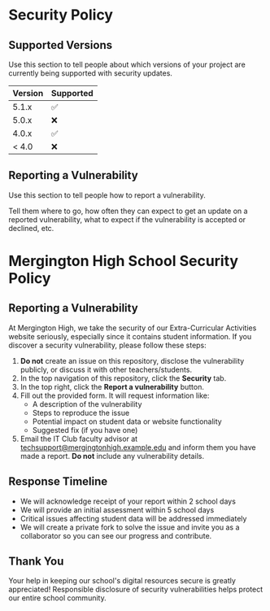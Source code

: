 # Security Policy

## Supported Versions

Use this section to tell people about which versions of your project are
currently being supported with security updates.

| Version | Supported          |
| ------- | ------------------ |
| 5.1.x   | :white_check_mark: |
| 5.0.x   | :x:                |
| 4.0.x   | :white_check_mark: |
| < 4.0   | :x:                |

## Reporting a Vulnerability

Use this section to tell people how to report a vulnerability.

Tell them where to go, how often they can expect to get an update on a
reported vulnerability, what to expect if the vulnerability is accepted or
declined, etc.
# Mergington High School Security Policy

## Reporting a Vulnerability

At Mergington High, we take the security of our Extra-Curricular Activities website seriously, especially
since it contains student information. If you discover a security vulnerability, please follow these steps:

1. **Do not** create an issue on this repository, disclose the vulnerability publicly, or discuss it with other teachers/students.
1. In the top navigation of this repository, click the **Security** tab.
1. In the top right, click the **Report a vulnerability** button.
1. Fill out the provided form. It will request information like:
   - A description of the vulnerability
   - Steps to reproduce the issue
   - Potential impact on student data or website functionality
   - Suggested fix (if you have one)
1. Email the IT Club faculty advisor at techsupport@mergingtonhigh.example.edu and inform them you have made a report. **Do not** include any vulnerability details.

## Response Timeline

- We will acknowledge receipt of your report within 2 school days
- We will provide an initial assessment within 5 school days
- Critical issues affecting student data will be addressed immediately
- We will create a private fork to solve the issue and invite you as a collaborator so you can see our progress and contribute.

## Thank You

Your help in keeping our school's digital resources secure is greatly appreciated!
Responsible disclosure of security vulnerabilities helps protect our entire school community.
